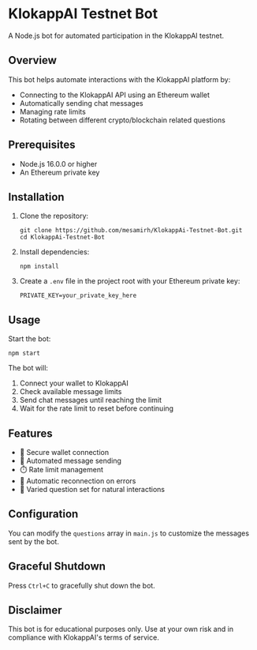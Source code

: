 # KlokappAI Testnet Bot

A Node.js bot for automated participation in the KlokappAI testnet.

## Overview

This bot helps automate interactions with the KlokappAI platform by:
- Connecting to the KlokappAI API using an Ethereum wallet
- Automatically sending chat messages
- Managing rate limits
- Rotating between different crypto/blockchain related questions

## Prerequisites

- Node.js 16.0.0 or higher
- An Ethereum private key

## Installation

1. Clone the repository:
    ```
    git clone https://github.com/mesamirh/KlokappAi-Testnet-Bot.git
    cd KlokappAi-Testnet-Bot
    ```

2. Install dependencies:
    ```
    npm install
    ```

3. Create a `.env` file in the project root with your Ethereum private key:
    ```
    PRIVATE_KEY=your_private_key_here
    ```

## Usage

Start the bot:
```
npm start
```

The bot will:
1. Connect your wallet to KlokappAI
2. Check available message limits
3. Send chat messages until reaching the limit
4. Wait for the rate limit to reset before continuing

## Features

- 🔐 Secure wallet connection
- 🤖 Automated message sending
- ⏱️ Rate limit management
- 🔄 Automatic reconnection on errors
- 💬 Varied question set for natural interactions

## Configuration

You can modify the `questions` array in `main.js` to customize the messages sent by the bot.

## Graceful Shutdown

Press `Ctrl+C` to gracefully shut down the bot.

## Disclaimer

This bot is for educational purposes only. Use at your own risk and in compliance with KlokappAI's terms of service.